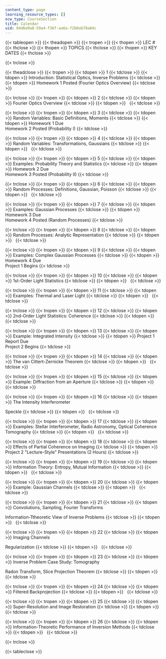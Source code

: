 ```yaml
---
content_type: page
learning_resource_types: []
ocw_type: CourseSection
title: Calendar
uid: 04d6e9a8-59a4-f36f-aa6a-f2b0ab78a84c
---
```


{{< tableopen >}}
{{< theadopen >}}
{{< tropen >}}
{{< thopen >}}
LEC #
{{< thclose >}}
{{< thopen >}}
TOPICS
{{< thclose >}}
{{< thopen >}}
KEY DATES
{{< thclose >}}

{{< trclose >}}

{{< theadclose >}}
{{< tropen >}}
{{< tdopen >}}
1
{{< tdclose >}}
{{< tdopen >}}
Introduction: Statistical Optics, Inverse Problems
{{< tdclose >}}
{{< tdopen >}}
Homework 1 Posted (Fourier Optics Overview)
{{< tdclose >}}

{{< trclose >}}
{{< tropen >}}
{{< tdopen >}}
2
{{< tdclose >}}
{{< tdopen >}}
Fourier Optics Overview
{{< tdclose >}}
{{< tdopen >}}
 
{{< tdclose >}}

{{< trclose >}}
{{< tropen >}}
{{< tdopen >}}
3
{{< tdclose >}}
{{< tdopen >}}
Random Variables: Basic Definitions, Moments
{{< tdclose >}}
{{< tdopen >}}
Homework 1 Due   
Homework 2 Posted (Probability I)
{{< tdclose >}}

{{< trclose >}}
{{< tropen >}}
{{< tdopen >}}
4
{{< tdclose >}}
{{< tdopen >}}
Random Variables: Transformations, Gaussians
{{< tdclose >}}
{{< tdopen >}}
 
{{< tdclose >}}

{{< trclose >}}
{{< tropen >}}
{{< tdopen >}}
5
{{< tdclose >}}
{{< tdopen >}}
Examples: Probability Theory and Statistics
{{< tdclose >}}
{{< tdopen >}}
Homework 2 Due   
Homework 3 Posted (Probability II)
{{< tdclose >}}

{{< trclose >}}
{{< tropen >}}
{{< tdopen >}}
6
{{< tdclose >}}
{{< tdopen >}}
Random Processes: Definitions, Gaussian, Poisson
{{< tdclose >}}
{{< tdopen >}}
 
{{< tdclose >}}

{{< trclose >}}
{{< tropen >}}
{{< tdopen >}}
7
{{< tdclose >}}
{{< tdopen >}}
Examples: Gaussian Processes
{{< tdclose >}}
{{< tdopen >}}
Homework 3 Due   
Homework 4 Posted (Random Processes)
{{< tdclose >}}

{{< trclose >}}
{{< tropen >}}
{{< tdopen >}}
8
{{< tdclose >}}
{{< tdopen >}}
Random Processes: Analytic Representation
{{< tdclose >}}
{{< tdopen >}}
 
{{< tdclose >}}

{{< trclose >}}
{{< tropen >}}
{{< tdopen >}}
9
{{< tdclose >}}
{{< tdopen >}}
Examples: Complex Gaussian Processes
{{< tdclose >}}
{{< tdopen >}}
Homework 4 Due  
Project 1 Begins
{{< tdclose >}}

{{< trclose >}}
{{< tropen >}}
{{< tdopen >}}
10
{{< tdclose >}}
{{< tdopen >}}
1st-Order Light Statistics
{{< tdclose >}}
{{< tdopen >}}
 
{{< tdclose >}}

{{< trclose >}}
{{< tropen >}}
{{< tdopen >}}
11
{{< tdclose >}}
{{< tdopen >}}
Examples: Thermal and Laser Light
{{< tdclose >}}
{{< tdopen >}}
 
{{< tdclose >}}

{{< trclose >}}
{{< tropen >}}
{{< tdopen >}}
12
{{< tdclose >}}
{{< tdopen >}}
2nd-Order Light Statistics: Coherence
{{< tdclose >}}
{{< tdopen >}}
 
{{< tdclose >}}

{{< trclose >}}
{{< tropen >}}
{{< tdopen >}}
13
{{< tdclose >}}
{{< tdopen >}}
Example: Integrated Intensity
{{< tdclose >}}
{{< tdopen >}}
Project 1 Report Due  
Project 2 Begins
{{< tdclose >}}

{{< trclose >}}
{{< tropen >}}
{{< tdopen >}}
14
{{< tdclose >}}
{{< tdopen >}}
The van Cittert-Zernicke Theorem
{{< tdclose >}}
{{< tdopen >}}
 
{{< tdclose >}}

{{< trclose >}}
{{< tropen >}}
{{< tdopen >}}
15
{{< tdclose >}}
{{< tdopen >}}
Example: Diffraction from an Aperture
{{< tdclose >}}
{{< tdopen >}}
 
{{< tdclose >}}

{{< trclose >}}
{{< tropen >}}
{{< tdopen >}}
16
{{< tdclose >}}
{{< tdopen >}}
The Intensity Interferometer  
  
Speckle
{{< tdclose >}}
{{< tdopen >}}
 
{{< tdclose >}}

{{< trclose >}}
{{< tropen >}}
{{< tdopen >}}
17
{{< tdclose >}}
{{< tdopen >}}
Examples: Stellar Interferometer, Radio Astronomy, Optical Coherence Tomography
{{< tdclose >}}
{{< tdopen >}}
 
{{< tdclose >}}

{{< trclose >}}
{{< tropen >}}
{{< tdopen >}}
18
{{< tdclose >}}
{{< tdopen >}}
Effects of Partial Coherence on Imaging
{{< tdclose >}}
{{< tdopen >}}
Project 2 "Lecture-Style" Presentations (2 Hours)
{{< tdclose >}}

{{< trclose >}}
{{< tropen >}}
{{< tdopen >}}
19
{{< tdclose >}}
{{< tdopen >}}
Information Theory: Entropy, Mutual Information
{{< tdclose >}}
{{< tdopen >}}
 
{{< tdclose >}}

{{< trclose >}}
{{< tropen >}}
{{< tdopen >}}
20
{{< tdclose >}}
{{< tdopen >}}
Example: Gaussian Channels
{{< tdclose >}}
{{< tdopen >}}
 
{{< tdclose >}}

{{< trclose >}}
{{< tropen >}}
{{< tdopen >}}
21
{{< tdclose >}}
{{< tdopen >}}
Convolutions, Sampling, Fourier Transforms  
  
Information-Ttheoretic View of Inverse Problems
{{< tdclose >}}
{{< tdopen >}}
 
{{< tdclose >}}

{{< trclose >}}
{{< tropen >}}
{{< tdopen >}}
22
{{< tdclose >}}
{{< tdopen >}}
Imaging Channels  
  
Regularization
{{< tdclose >}}
{{< tdopen >}}
 
{{< tdclose >}}

{{< trclose >}}
{{< tropen >}}
{{< tdopen >}}
23
{{< tdclose >}}
{{< tdopen >}}
Inverse Problem Case Study: Tomography  
  
Radon Transform, Slice Projection Theorem
{{< tdclose >}}
{{< tdopen >}}
 
{{< tdclose >}}

{{< trclose >}}
{{< tropen >}}
{{< tdopen >}}
24
{{< tdclose >}}
{{< tdopen >}}
Filtered Backprojection
{{< tdclose >}}
{{< tdopen >}}
 
{{< tdclose >}}

{{< trclose >}}
{{< tropen >}}
{{< tdopen >}}
25
{{< tdclose >}}
{{< tdopen >}}
Super-Resolution and Image Restoration
{{< tdclose >}}
{{< tdopen >}}
 
{{< tdclose >}}

{{< trclose >}}
{{< tropen >}}
{{< tdopen >}}
26
{{< tdclose >}}
{{< tdopen >}}
Information-Theoretic Performance of Inversion Methods
{{< tdclose >}}
{{< tdopen >}}
 
{{< tdclose >}}

{{< trclose >}}

{{< tableclose >}}